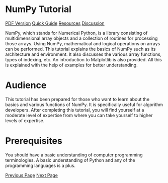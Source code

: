 # NumPy Tutorial
[PDF Version](../numpy/numpy_pdf_version.md)
[Quick Guide](../numpy/numpy_quick_guide.md)
[Resources](../numpy/numpy_useful_resources.md)
[Discussion](../numpy/numpy_discussion.md)

NumPy, which stands for Numerical Python, is a library consisting of multidimensional array objects and a collection of routines for processing those arrays. Using NumPy, mathematical and logical operations on arrays can be performed. This tutorial explains the basics of NumPy such as its architecture and environment. It also discusses the various array functions, types of indexing, etc. An introduction to Matplotlib is also provided. All this is explained with the help of examples for better understanding.

# Audience
This tutorial has been prepared for those who want to learn about the basics and various functions of NumPy. It is specifically useful for algorithm developers. After completing this tutorial, you will find yourself at a moderate level of expertise from where you can take yourself to higher levels of expertise.

# Prerequisites
You should have a basic understanding of computer programming terminologies. A basic understanding of Python and any of the programming languages is a plus.


[Previous Page](../numpy/index.md) [Next Page](../numpy/numpy_introduction.md) 
